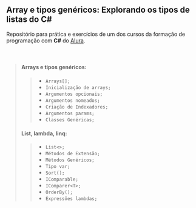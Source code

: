 


## **Array e tipos genéricos: Explorando os tipos de listas do C#**


Repositório para prática e exercícios de um dos cursos da formação de programação com **C#** do [Alura](https://alura.com.br/). 
<br/><br/><br/>

>#### **Arrays e tipos genéricos**:
>> - `Arrays[];`
>> - `Inicialização de arrays;`
>> - `Argumentos opcionais;`
>> - `Argumentos nomeados;`
>> - `Criação de Indexadores;`
>> - `Argumentos params;`
>> - `Classes Genéricas;`
>#### ****List, lambda, linq****:
>> - `List<>;`
>> - `Métodos de Extensão;`
>> - `Métodos Genéricos;`
>> - `Tipo var;`
>> - `Sort();`
>> - `IComparable;`
>> - `IComparer<T>;`
>> - `OrderBy();`
>> - `Expressões lambdas;`
